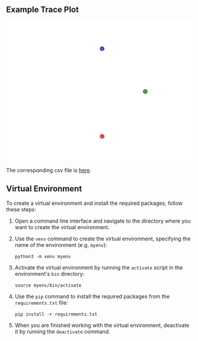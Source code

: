 ## Example Trace Plot

![docs/2F3BA89351BC480A_689DD7AEB301A55E_CF40933BA34EDB9_traces.gif](docs/2F3BA89351BC480A_689DD7AEB301A55E_CF40933BA34EDB9_traces.gif)

The corresponding csv file is [here](docs/2F3BA89351BC480A_689DD7AEB301A55E_CF40933BA34EDB9_traces.csv).

## Virtual Environment

To create a virtual environment and install the required packages, follow these steps:

1. Open a command line interface and navigate to the directory where you want to create the virtual environment.

2. Use the `venv` command to create the virtual environment, specifying the name of the environment (e.g. `myenv`):

    ```
    python3 -m venv myenv
    ```

3. Activate the virtual environment by running the `activate` script in the environment's `bin` directory:

    ```
    source myenv/bin/activate
    ```

4. Use the `pip` command to install the required packages from the `requirements.txt` file:

    ```
    pip install -r requirements.txt
    ```

5. When you are finished working with the virtual environment, deactivate it by running the `deactivate` command.

